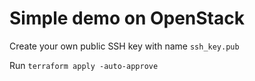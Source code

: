 
# Simple demo on OpenStack

Create your own public SSH key with name `ssh_key.pub`

Run `terraform apply -auto-approve`
